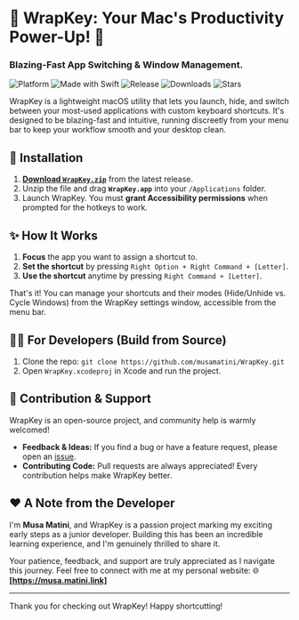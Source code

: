 # 🎉 WrapKey: Your Mac's Productivity Power-Up! 🚀

### Blazing-Fast App Switching & Window Management.

![Platform](https://img.shields.io/badge/macOS-000000?style=flat-square&logo=apple&logoColor=white)
![Made with Swift](https://img.shields.io/badge/Made%20with-Swift-F05138?style=flat-square&logo=Swift&logoColor=white)
![Release](https://img.shields.io/github/v/release/musamatini/WrapKey?style=flat-square&logo=github&color=blue)
![Downloads](https://img.shields.io/github/downloads/musamatini/WrapKey/total?style=flat-square&logo=arrow-down-circle&color=brightgreen)
![Stars](https://img.shields.io/github/stars/musamatini/WrapKey?style=flat-square&logo=star&color=gold)

WrapKey is a lightweight macOS utility that lets you launch, hide, and switch between your most-used applications with custom keyboard shortcuts. It's designed to be blazing-fast and intuitive, running discreetly from your menu bar to keep your workflow smooth and your desktop clean.

## 🚀 Installation

1.  **[Download `WrapKey.zip`](https://github.com/musamatini/WrapKey/releases/latest)** from the latest release.
2.  Unzip the file and drag **`WrapKey.app`** into your `/Applications` folder.
3.  Launch WrapKey. You must **grant Accessibility permissions** when prompted for the hotkeys to work.

## ✨ How It Works

1.  **Focus** the app you want to assign a shortcut to.
2.  **Set the shortcut** by pressing `Right Option + Right Command + [Letter]`.
3.  **Use the shortcut** anytime by pressing `Right Command + [Letter]`.

That's it! You can manage your shortcuts and their modes (Hide/Unhide vs. Cycle Windows) from the WrapKey settings window, accessible from the menu bar.

## 👨‍💻 For Developers (Build from Source)

1.  Clone the repo: `git clone https://github.com/musamatini/WrapKey.git`
2.  Open `WrapKey.xcodeproj` in Xcode and run the project.

## 🤝 Contribution & Support

WrapKey is an open-source project, and community help is warmly welcomed!

*   **Feedback & Ideas:** If you find a bug or have a feature request, please open an [issue](https://github.com/musamatini/WrapKey/issues).
*   **Contributing Code:** Pull requests are always appreciated! Every contribution helps make WrapKey better.

## ❤️ A Note from the Developer

I'm **Musa Matini**, and WrapKey is a passion project marking my exciting early steps as a junior developer. Building this has been an incredible learning experience, and I'm genuinely thrilled to share it.

Your patience, feedback, and support are truly appreciated as I navigate this journey. Feel free to connect with me at my personal website:
🌐 **[https://musa.matini.link]**

---

Thank you for checking out WrapKey! Happy shortcutting!
